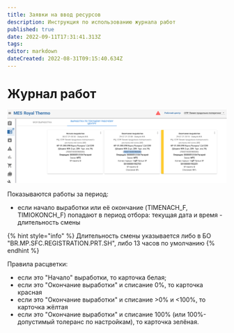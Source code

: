 ```yaml
---
title: Заявки на ввод ресурсов
description: Инструкция по использованию журнала работ
published: true
date: 2022-09-11T17:31:41.313Z
tags: 
editor: markdown
dateCreated: 2022-08-31T09:15:40.634Z
---
```


# Журнал работ

![](<../../../../assets/image (126).png>)

Показываются работы за период:

* если начало выработки или её окончание (TIMENACH\_F, TIMIOKONCH\_F) попадают в период отбора: текущая дата и время - длительность смены

{% hint style="info" %}
Длительность смены указывается либо в БО "BR.MP.SFC.REGISTRATION.PRT.SH", либо 13 часов по умолчанию
{% endhint %}



Правила расцветки:

* если это "Начало" выработки, то карточка белая;
* если это "Окончание выработки" и списание 0%, то карточка красная
* если это "Окончание выработки" и списание >0% и <100%, то карточка жёлтая
* если это "Окончание выработки" и списание 100% (или 100%-допустимый толеранс по настройкам), то карточка зелёная.
